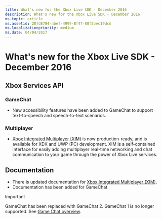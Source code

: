 ```yaml
---
title: What's new for the Xbox Live SDK - December 2016
description: What's new for the Xbox Live SDK - December 2016
ms.topic: article
ms.assetid: 28fd8784-abef-4999-8f47-80f5bec19dcd
ms.localizationpriority: medium
ms.date: 04/04/2017
---
```


# What's new for the Xbox Live SDK - December 2016


## Xbox Services API


### GameChat

* New accessibility features have been added to GameChat to support text-to-speech and speech-to-text scenarios.


### Multiplayer

* [Xbox Integrated Multiplayer (XIM)](../../../features/multiplayer/xim/live-xim-overview.md) is now production-ready, and is available for XDK and UWP (PC) development.  XIM is a self-contained interface for easily adding multiplayer real-time networking and chat communication to your game through the power of Xbox Live services.


## Documentation

* There is updated documentation for [Xbox Integrated Multiplayer (XIM)](../../../features/multiplayer/xim/live-xim-overview.md).
* Documentation has been added for GameChat.

> [!IMPORTANT]
> GameChat has been replaced with GameChat 2.  GameChat 1 is no longer supported.  See [Game Chat overview](../../../features/multiplayer/chat/live-game-chat-2-overview.md).
